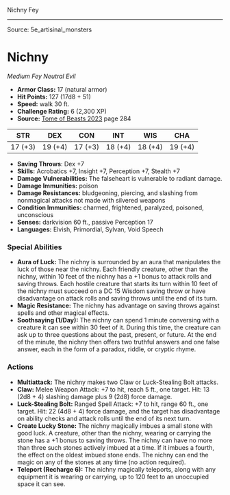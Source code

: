<MonsterName/>Nichny</MonsterName>
<CreatureType/>Fey</CreatureType>



---

Source: 5e_artisinal_monsters

# Nichny

*Medium* *Fey* *Neutral Evil*

- **Armor Class:** 17 (natural armor)
- **Hit Points:** 127 (17d8 + 51)
- **Speed:** walk 30 ft.
- **Challenge Rating:** 6 (2,300 XP)
- **Source:** [Tome of Beasts 2023](https://koboldpress.com/kpstore/product/tome-of-beasts-1-2023-edition/) page 284

| STR | DEX | CON | INT | WIS | CHA |
| --- | --- | --- | --- | --- | --- |
| 17 (+3) | 19 (+4) | 17 (+3) | 18 (+4) | 18 (+4) | 19 (+4) |

- **Saving Throws**: Dex +7
- **Skills:** Acrobatics +7, Insight +7, Perception +7, Stealth +7
- **Damage Vulnerabilities:** The falseheart is vulnerable to radiant damage.
- **Damage Immunities:** poison
- **Damage Resistances:** bludgeoning, piercing, and slashing from nonmagical attacks not made with silvered weapons
- **Condition Immunities:** charmed, frightened, paralyzed, poisoned, unconscious
- **Senses:** darkvision 60 ft., passive Perception 17
- **Languages:** Elvish, Primordial, Sylvan, Void Speech

### Special Abilities

- **Aura of Luck:** The nichny is surrounded by an aura that manipulates the luck of those near the nichny. Each friendly creature, other than the nichny, within 10 feet of the nichny has a +1 bonus to attack rolls and saving throws. Each hostile creature that starts its turn within 10 feet of the nichny must succeed on a DC 15 Wisdom saving throw or have disadvantage on attack rolls and saving throws until the end of its turn.
- **Magic Resistance:** The nichny has advantage on saving throws against spells and other magical effects.
- **Soothsaying (1/Day):** The nichny can spend 1 minute conversing with a creature it can see within 30 feet of it. During this time, the creature can ask up to three questions about the past, present, or future. At the end of the minute, the nichny then offers two truthful answers and one false answer, each in the form of a paradox, riddle, or cryptic rhyme.

### Actions

- **Multiattack:** The nichny makes two Claw or Luck-Stealing Bolt attacks.
- **Claw:** Melee Weapon Attack: +7 to hit, reach 5 ft., one target. Hit: 13 (2d8 + 4) slashing damage plus 9 (2d8) force damage.
- **Luck-Stealing Bolt:** Ranged Spell Attack: +7 to hit, range 60 ft., one target. Hit: 22 (4d8 + 4) force damage, and the target has disadvantage on ability checks and attack rolls until the end of its next turn.
- **Create Lucky Stone:** The nichny magically imbues a small stone with good luck. A creature, other than the nichny, wearing or carrying the stone has a +1 bonus to saving throws. The nichny can have no more than three such stones actively imbued at a time. If it imbues a fourth, the effect on the oldest imbued stone ends. The nichny can end the magic on any of the stones at any time (no action required).
- **Teleport (Recharge 6):** The nichny magically teleports, along with any equipment it is wearing or carrying, up to 120 feet to an unoccupied space it can see.


